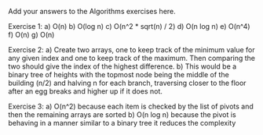 Add your answers to the Algorithms exercises here.

Exercise 1:
a) O(n)
b) O(log n)
c) O(n^2 * sqrt(n) / 2)
d) O(n log n)
e) O(n^4)
f) O(n)
g) O(n)

Exercise 2:
a) Create two arrays, one to keep track of the minimum value for any given index and one to keep track of the maximum. Then comparing the two should give the index of the highest difference.
b) This would be a binary tree of heights with the topmost node being the middle of the building (n/2) and halving n for each branch, traversing closer to the floor after an egg breaks and higher up if it does not.

Exercise 3:
a) O(n^2) because each item is checked by the list of pivots and then the remaining arrays are sorted
b) O(n log n) because the pivot is behaving in a manner similar to a binary tree it reduces the complexity